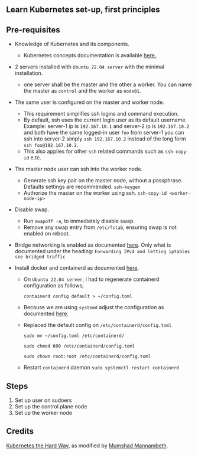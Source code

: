 ## Learn Kubernetes set-up, first principles

## Pre-requisites
- Knowledge of Kubernetes and its components.
  - Kubernetes concepts documentation is available [here.](https://kubernetes.io/docs/concepts/overview/components/)

- 2 servers installed with `Ubuntu 22.04 server` with the minimal installation.
  - one server shall be the master and the other a worker. You can name the master as `control` and the worker as `node01`.

- The same user is configured on the master and worker node.
  - This requirement simplifies ssh logins and command execution. 
  - By default, ssh uses the current login user as its default username.
    Example:
    server-1 ip is `192.167.10.1` and server-2 ip is `192.167.10.2` and both have the same logged-in user `foo` 
    from server-1 you can ssh into server-2 simply `ssh 192.167.10.2` instead of the long form `ssh foo@192.167.10.2`.
  - This also applies for other `ssh` related commands such as `ssh-copy-id` e.tc.

- The master node user can ssh into the worker node.
  - Generate ssh key pair on the master node, without a passphrase. Defaults settings are recommended.
    `ssh-keygen`
  - Authorize the master on the worker using ssh.
    `ssh-copy-id <worker-node-ip>`

- Disable swap.
  - Run `swapoff -a`, to immediately disable swap.
  - Remove any swap entry from `/etc/fstab`, ensuring swap is not enabled on reboot.

- Bridge networking is enabled as documented [here](https://kubernetes.io/docs/setup/production-environment/container-runtimes/#forwarding-ipv4-and-letting-iptables-see-bridged-traffic).
  Only what is documented under the heading: `Forwarding IPv4 and letting iptables see bridged traffic`

- Install docker and containerd as documented [here](https://docs.docker.com/engine/install/ubuntu/).
  - On `Ubuntu 22.04 server`, I had to regenerate containerd configuration as follows;
    
    `containerd config default > ~/config.toml`
  - Because we are using `systemd` adjust the configuration as documented [here](https://kubernetes.io/docs/setup/production-environment/container-runtimes/#containerd-systemd).
  
  - Replaced the default config on `/etc/containerd/config.toml`
  
    `sudo mv ~/config.toml /etc/containerd/`
  
    `sudo chmod 600 /etc/containerd/config.toml`
  
    `sudo chown root:root /etc/containerd/config.toml`
  
  - Restart `containerd` daemon
    `sudo systemctl restart containerd`


## Steps

1. Set up user on sudoers
2. Set up the control plane node
3. Set up the worker node

## Credits

[Kubernetes the Hard Way](https://github.com/kelseyhightower/kubernetes-the-hard-way), as modified by [Mumshad Mannambeth](https://github.com/mmumshad/kubernetes-the-hard-way).